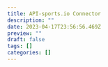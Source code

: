 ```yaml
---
title: API-sports.io Connector
description: ""
date: 2023-04-17T23:56:56.469Z
preview: ""
draft: false
tags: []
categories: []
---
```

